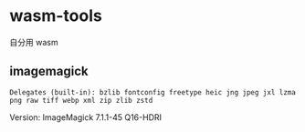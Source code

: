 # wasm-tools
自分用 wasm

## imagemagick
```
Delegates (built-in): bzlib fontconfig freetype heic jng jpeg jxl lzma png raw tiff webp xml zip zlib zstd
```
Version: ImageMagick 7.1.1-45 Q16-HDRI
